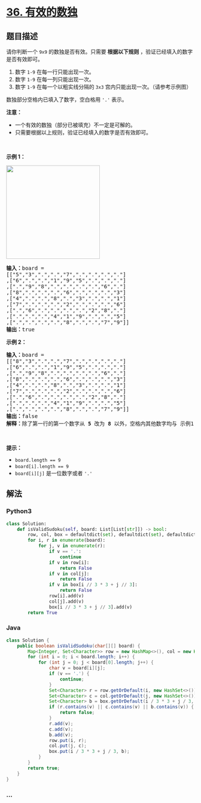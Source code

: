 # [36. 有效的数独](https://leetcode-cn.com/problems/valid-sudoku)



## 题目描述

<!-- 这里写题目描述 -->

<p>请你判断一个 <code>9x9</code> 的数独是否有效。只需要<strong> 根据以下规则</strong> ，验证已经填入的数字是否有效即可。</p>

<ol>
	<li>数字 <code>1-9</code> 在每一行只能出现一次。</li>
	<li>数字 <code>1-9</code> 在每一列只能出现一次。</li>
	<li>数字 <code>1-9</code> 在每一个以粗实线分隔的 <code>3x3</code> 宫内只能出现一次。（请参考示例图）</li>
</ol>

<p>数独部分空格内已填入了数字，空白格用 <code>'.'</code> 表示。</p>

<p><strong>注意：</strong></p>

<ul>
	<li>一个有效的数独（部分已被填充）不一定是可解的。</li>
	<li>只需要根据以上规则，验证已经填入的数字是否有效即可。</li>
</ul>

<p> </p>

<p><strong>示例 1：</strong></p>
<img src="https://assets.leetcode-cn.com/aliyun-lc-upload/uploads/2021/04/12/250px-sudoku-by-l2g-20050714svg.png" style="height:250px; width:250px" />
<pre>
<strong>输入：</strong>board = 
[["5","3",".",".","7",".",".",".","."]
,["6",".",".","1","9","5",".",".","."]
,[".","9","8",".",".",".",".","6","."]
,["8",".",".",".","6",".",".",".","3"]
,["4",".",".","8",".","3",".",".","1"]
,["7",".",".",".","2",".",".",".","6"]
,[".","6",".",".",".",".","2","8","."]
,[".",".",".","4","1","9",".",".","5"]
,[".",".",".",".","8",".",".","7","9"]]
<strong>输出：</strong>true
</pre>

<p><strong>示例 2：</strong></p>

<pre>
<strong>输入：</strong>board = 
[["8","3",".",".","7",".",".",".","."]
,["6",".",".","1","9","5",".",".","."]
,[".","9","8",".",".",".",".","6","."]
,["8",".",".",".","6",".",".",".","3"]
,["4",".",".","8",".","3",".",".","1"]
,["7",".",".",".","2",".",".",".","6"]
,[".","6",".",".",".",".","2","8","."]
,[".",".",".","4","1","9",".",".","5"]
,[".",".",".",".","8",".",".","7","9"]]
<strong>输出：</strong>false
<strong>解释：</strong>除了第一行的第一个数字从<strong> 5</strong> 改为 <strong>8 </strong>以外，空格内其他数字均与 示例1 相同。 但由于位于左上角的 3x3 宫内有两个 8 存在, 因此这个数独是无效的。</pre>

<p> </p>

<p><strong>提示：</strong></p>

<ul>
	<li><code>board.length == 9</code></li>
	<li><code>board[i].length == 9</code></li>
	<li><code>board[i][j]</code> 是一位数字或者 <code>'.'</code></li>
</ul>


## 解法

<!-- 这里可写通用的实现逻辑 -->

<!-- tabs:start -->

### **Python3**

<!-- 这里可写当前语言的特殊实现逻辑 -->

```python
class Solution:
    def isValidSudoku(self, board: List[List[str]]) -> bool:
        row, col, box = defaultdict(set), defaultdict(set), defaultdict(set)
        for i, r in enumerate(board):
            for j, v in enumerate(r):
                if v == '.':
                    continue
                if v in row[i]:
                    return False
                if v in col[j]:
                    return False
                if v in box[i // 3 * 3 + j // 3]:
                    return False
                row[i].add(v)
                col[j].add(v)
                box[i // 3 * 3 + j // 3].add(v)
        return True
```

### **Java**

<!-- 这里可写当前语言的特殊实现逻辑 -->

```java
class Solution {
    public boolean isValidSudoku(char[][] board) {
        Map<Integer, Set<Character>> row = new HashMap<>(), col = new HashMap<>(), box = new HashMap<>();
        for (int i = 0; i < board.length; i++) {
            for (int j = 0; j < board[0].length; j++) {
                char v = board[i][j];
                if (v == '.') {
                    continue;
                }
                Set<Character> r = row.getOrDefault(i, new HashSet<>());
                Set<Character> c = col.getOrDefault(j, new HashSet<>());
                Set<Character> b = box.getOrDefault(i / 3 * 3 + j / 3, new HashSet<>());
                if (r.contains(v) || c.contains(v) || b.contains(v)) {
                    return false;
                }
                r.add(v);
                c.add(v);
                b.add(v);
                row.put(i, r);
                col.put(j, c);
                box.put(i / 3 * 3 + j / 3, b);
            }
        }
        return true;
    }
}
```

### **...**

```

```

<!-- tabs:end -->
